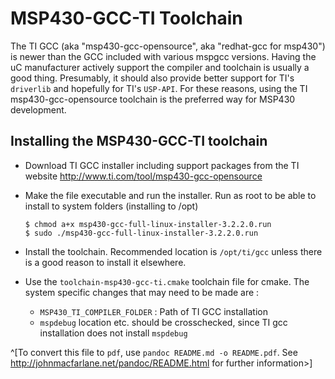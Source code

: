 
MSP430-GCC-TI Toolchain
=======================

The TI GCC (aka "msp430-gcc-opensource", aka "redhat-gcc for msp430") is newer 
than the GCC included with various mspgcc versions. Having the uC manufacturer
actively support the compiler and toolchain is usually a good thing. Presumably, 
it should also provide better support for TI's `driverlib` and hopefully for TI's 
`USP-API`. For these reasons, using the TI msp430-gcc-opensource toolchain is the 
preferred way for MSP430 development.

Installing the MSP430-GCC-TI toolchain
--------------------------------------

* Download TI GCC installer including support packages from the TI website
  <http://www.ti.com/tool/msp430-gcc-opensource>

* Make the file executable and run the installer. Run as root to be able to 
  install to system folders (installing to /opt)
    
    ~~~
    $ chmod a+x msp430-gcc-full-linux-installer-3.2.2.0.run
    $ sudo ./msp430-gcc-full-linux-installer-3.2.2.0.run
    ~~~
    
* Install the toolchain. Recommended location is `/opt/ti/gcc` unless there 
  is a good reason to install it elsewhere.

* Use the `toolchain-msp430-gcc-ti.cmake` toolchain file for cmake. The system
  specific changes that may need to be made are : 
    - `MSP430_TI_COMPILER_FOLDER` : Path of TI GCC installation
    - `mspdebug` location etc. should be crosschecked, since TI gcc installation
      does not install `mspdebug`

^[To convert this file to `pdf`, use `pandoc README.md -o README.pdf`. See 
<http://johnmacfarlane.net/pandoc/README.html> for further information>]

